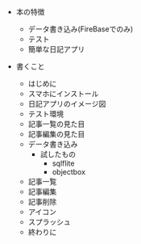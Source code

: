 - 本の特徴
  - データ書き込み(FireBaseでのみ)
  - テスト
  - 簡単な日記アプリ

- 書くこと
  - はじめに
  - スマホにインストール
  - 日記アプリのイメージ図
  - テスト環境
  - 記事一覧の見た目
  - 記事編集の見た目
  - データ書き込み
    - 試したもの
      - sqlflite
      - objectbox
  - 記事一覧
  - 記事編集
  - 記事削除
  - アイコン
  - スプラッシュ
  - 終わりに
